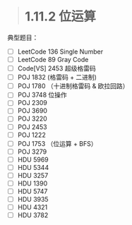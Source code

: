 > # 1.11.2 位运算

典型题目：

- [ ] LeetCode 136 Single Number
- [ ] LeetCode 89 Gray Code
- [ ] Code[VS] 2453 超级格雷码
- [ ] POJ 1832 (格雷码 + 二进制)
- [ ] POJ 1780 （十进制格雷码 & 欧拉回路）
- [ ] POJ 3748 位操作
- [ ] POJ 2309
- [ ] POJ 3690
- [ ] POJ 3220
- [ ] POJ 2453
- [ ] POJ 1222
- [ ] POJ 1753 （位运算 + BFS）
- [ ] POJ 3279
- [ ] HDU 5969
- [ ] HDU 5344
- [ ] HDU 3257
- [ ] HDU 1390
- [ ] HDU 5747
- [ ] HDU 3935
- [ ] HDU 4321
- [ ] HDU 3782